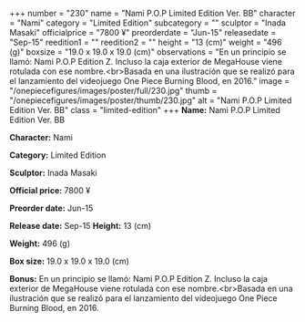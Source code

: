 +++
number = "230"
name = "Nami P.O.P Limited Edition Ver. BB"
character = "Nami"
category = "Limited Edition"
subcategory = ""
sculptor = "Inada Masaki"
officialprice = "7800 ¥"
preorderdate = "Jun-15"
releasedate = "Sep-15"
reedition1 = ""
reedition2 = ""
height = "13 (cm)"
weight = "496 (g)"
boxsize = "19.0 x 19.0 x 19.0 (cm)"
observations = "En un principio se llamó: Nami P.O.P Edition Z. Incluso la caja exterior de MegaHouse viene rotulada con ese nombre.&lt;br&gt;Basada en una ilustración que se realizó para el lanzamiento del videojuego One Piece Burning Blood, en 2016."
image = "/onepiecefigures/images/poster/full/230.jpg"
thumb = "/onepiecefigures/images/poster/thumb/230.jpg"
alt = "Nami P.O.P Limited Edition Ver. BB"
class = "limited-edition"
+++
**Name:** Nami P.O.P Limited Edition Ver. BB

**Character:** Nami

**Category:** Limited Edition 

**Sculptor:** Inada Masaki

**Official price:** 7800 ¥

**Preorder date:** Jun-15

**Release date:** Sep-15
**Height:** 13 (cm)

**Weight:** 496 (g)

**Box size:** 19.0 x 19.0 x 19.0 (cm)

**Bonus:** En un principio se llamó: Nami P.O.P Edition Z. Incluso la caja exterior de MegaHouse viene rotulada con ese nombre.&lt;br&gt;Basada en una ilustración que se realizó para el lanzamiento del videojuego One Piece Burning Blood, en 2016.
